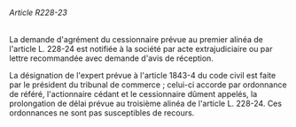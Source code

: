 ###### Article R228-23

La demande d'agrément du cessionnaire prévue au premier alinéa de l'article L. 228-24 est notifiée à la société par acte extrajudiciaire ou par lettre recommandée avec demande d'avis de réception.

La désignation de l'expert prévue à l'article 1843-4 du code civil est faite par le président du tribunal de commerce ; celui-ci accorde par ordonnance de référé, l'actionnaire cédant et le cessionnaire dûment appelés, la prolongation de délai prévue au troisième alinéa de l'article L. 228-24. Ces ordonnances ne sont pas susceptibles de recours.


